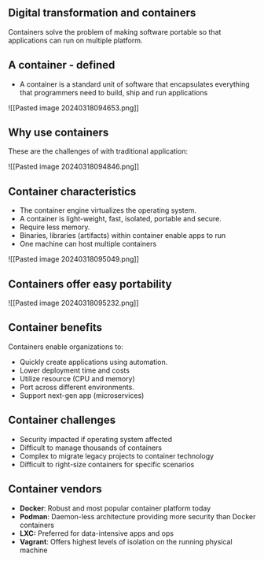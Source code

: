 ## Digital transformation and containers

Containers solve the problem of making software portable so that applications can run on multiple platform. 

## A container - defined
- A container is a standard unit of software that encapsulates everything that programmers need to build, ship and run applications

![[Pasted image 20240318094653.png]]

## Why use containers
These are the challenges of with traditional application:

![[Pasted image 20240318094846.png]]

## Container characteristics

- The container engine virtualizes the operating system.
- A container is light-weight, fast, isolated, portable and secure.
- Require less memory. 
- Binaries, libraries (artifacts) within container enable apps to run
- One machine can host multiple containers

![[Pasted image 20240318095049.png]]

## Containers offer easy portability

![[Pasted image 20240318095232.png]]

##  Container benefits
Containers enable organizations to:
- Quickly create applications using automation. 
- Lower deployment time and costs
- Utilize resource (CPU and memory)
- Port across different environments.
- Support next-gen app (microservices)

## Container challenges
- Security impacted if operating system affected
- Difficult to manage thousands of containers
- Complex to migrate legacy projects to container technology
- Difficult to right-size containers for specific scenarios

## Container vendors
- **Docker**: Robust and most popular container platform today
- **Podman**: Daemon-less architecture providing more security than Docker containers
- **LXC:** Preferred for data-intensive apps and ops
- **Vagrant**: Offers highest levels of isolation on the running physical machine